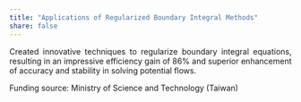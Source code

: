 ```yaml
---
title: "Applications of Regularized Boundary Integral Methods"
share: false
---
```


<p style="text-align: justify;">
Created innovative techniques to regularize boundary integral equations, resulting in an impressive efficiency gain of 86% and superior enhancement of accuracy and stability in solving potential flows. 
</p>

Funding source: Ministry of Science and Technology (Taiwan)